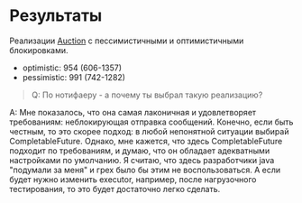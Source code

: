 # Результаты #

Реализации [Auction](./Auction.java) с пессимистичными и оптимистичными блокировками.
- optimistic: 954 (606-1357)
- pessimistic: 991 (742-1282)

> Q: По нотифаеру - а почему ты выбрал такую реализацию?

A: Мне показалось, что она самая лаконичная и удовлетворяет требованиям: неблокирующая отправка сообщений.
Конечно, если быть честным, то это скорее подход: в любой непонятной ситуации выбирай CompletableFuture.
Однако, мне кажется, что здесь CompletableFuture подходит по требованиям, и думаю, что он обладает адекватными
настройками по умолчанию. Я считаю, что здесь разработчики java "подумали за меня" и грех было бы этим не 
воспользоваться. А если будет нужно изменить executor, например, после нагрузочного тестирования, то это будет
достаточно легко сделать. 

